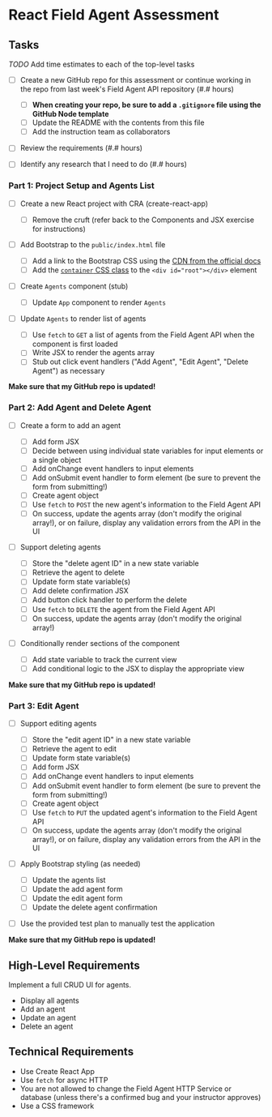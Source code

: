# React Field Agent Assessment

## Tasks

_TODO_ Add time estimates to each of the top-level tasks

- [ ] Create a new GitHub repo for this assessment or continue working in the repo from last week's Field Agent API repository (#.# hours)

  - [ ] **When creating your repo, be sure to add a `.gitignore` file using the GitHub Node template**
  - [ ] Update the README with the contents from this file
  - [ ] Add the instruction team as collaborators

- [ ] Review the requirements (#.# hours)

- [ ] Identify any research that I need to do (#.# hours)

### Part 1: Project Setup and Agents List

- [ ] Create a new React project with CRA (create-react-app)

  - [ ] Remove the cruft (refer back to the Components and JSX exercise for instructions)

- [ ] Add Bootstrap to the `public/index.html` file

  - [ ] Add a link to the Bootstrap CSS using the [CDN from the official docs](https://getbootstrap.com/docs/4.6/getting-started/introduction/#css)
  - [ ] Add the [`container` CSS class](https://getbootstrap.com/docs/4.6/layout/overview/#containers) to the `<div id="root"></div>` element

- [ ] Create `Agents` component (stub)

  - [ ] Update `App` component to render `Agents`

- [ ] Update `Agents` to render list of agents
  - [ ] Use `fetch` to `GET` a list of agents from the Field Agent API when the component is first loaded
  - [ ] Write JSX to render the agents array
  - [ ] Stub out click event handlers ("Add Agent", "Edit Agent", "Delete Agent") as necessary

**Make sure that my GitHub repo is updated!**

### Part 2: Add Agent and Delete Agent

- [ ] Create a form to add an agent

  - [ ] Add form JSX
  - [ ] Decide between using individual state variables for input elements or a single object
  - [ ] Add onChange event handlers to input elements
  - [ ] Add onSubmit event handler to form element (be sure to prevent the form from submitting!)
  - [ ] Create agent object
  - [ ] Use `fetch` to `POST` the new agent's information to the Field Agent API
  - [ ] On success, update the agents array (don't modify the original array!), or on failure, display any validation errors from the API in the UI

- [ ] Support deleting agents

  - [ ] Store the "delete agent ID" in a new state variable
  - [ ] Retrieve the agent to delete
  - [ ] Update form state variable(s)
  - [ ] Add delete confirmation JSX
  - [ ] Add button click handler to perform the delete
  - [ ] Use `fetch` to `DELETE` the agent from the Field Agent API
  - [ ] On success, update the agents array (don't modify the original array!)

- [ ] Conditionally render sections of the component
  - [ ] Add state variable to track the current view
  - [ ] Add conditional logic to the JSX to display the appropriate view

**Make sure that my GitHub repo is updated!**

### Part 3: Edit Agent

- [ ] Support editing agents

  - [ ] Store the "edit agent ID" in a new state variable
  - [ ] Retrieve the agent to edit
  - [ ] Update form state variable(s)
  - [ ] Add form JSX
  - [ ] Add onChange event handlers to input elements
  - [ ] Add onSubmit event handler to form element (be sure to prevent the form from submitting!)
  - [ ] Create agent object
  - [ ] Use `fetch` to `PUT` the updated agent's information to the Field Agent API
  - [ ] On success, update the agents array (don't modify the original array!), or on failure, display any validation errors from the API in the UI

- [ ] Apply Bootstrap styling (as needed)

  - [ ] Update the agents list
  - [ ] Update the add agent form
  - [ ] Update the edit agent form
  - [ ] Update the delete agent confirmation

- [ ] Use the provided test plan to manually test the application

**Make sure that my GitHub repo is updated!**

## High-Level Requirements

Implement a full CRUD UI for agents.

- Display all agents
- Add an agent
- Update an agent
- Delete an agent

## Technical Requirements

- Use Create React App
- Use `fetch` for async HTTP
- You are not allowed to change the Field Agent HTTP Service or database (unless there's a confirmed bug and your instructor approves)
- Use a CSS framework
